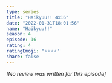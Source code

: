 ```yaml
---
type: series
title: "Haikyuu!! 4x16"
date: "2022-01-31T18:01:56"
name: "Haikyuu!!"
season: 4
episode: 16
rating: 4
ratingEmoji: "⭐️⭐️⭐️⭐️"
share: false
---
```


_[No review was written for this episode]_
